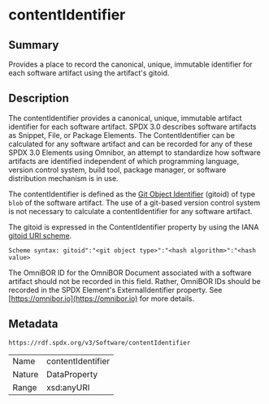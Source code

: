 <!-- Automatically generated by spec-parser v2.0.0 on 2024-01-12T14:00:21.817658+00:00 -->
<!-- SPDX-License-Identifier: Community-Spec-1.0 -->

# contentIdentifier

## Summary

Provides a place to record the canonical, unique, immutable identifier for each software artifact using the artifact's gitoid.


## Description

The contentIdentifier provides a canonical, unique, immutable artifact identifier for each software artifact. SPDX 3.0 describes software artifacts as Snippet, File, or Package Elements. The ContentIdentifier can be calculated for any software artifact and can be recorded for any of these SPDX 3.0 Elements using Omnibor, an attempt to standardize how software artifacts are identified independent of which programming language, version control system, build tool, package manager, or software distribution mechanism is in use.  

The contentIdentifier is defined as the [Git Object Identifier](https://git-scm.com/book/en/v2/Git-Internals-Git-Objects) (gitoid) of type `blob` of the software artifact. The use of a git-based version control system is not necessary to calculate a contentIdentifier for any software artifact.

The gitoid is expressed in the ContentIdentifier property by using the IANA [gitoid URI scheme](https://www.iana.org/assignments/uri-schemes/prov/gitoid).

```
Scheme syntax: gitoid":"<git object type>":"<hash algorithm>":"<hash value>
```

The OmniBOR ID for the OmniBOR Document associated with a software artifact should not be recorded in this field. Rather, OmniBOR IDs should be recorded in the SPDX Element's ExternalIdentifier property. See [https://omnibor.io](https://omnibor.io) for more details.


## Metadata

`https://rdf.spdx.org/v3/Software/contentIdentifier`


| | |
|---|---|
| Name | contentIdentifier |
| Nature | DataProperty |
| Range | xsd:anyURI |





